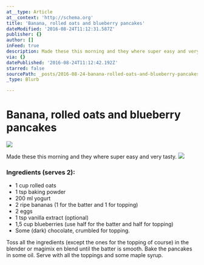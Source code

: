 ```yaml
---
at__type: Article
at__context: 'http://schema.org'
title: 'Banana, rolled oats and blueberry pancakes'
dateModified: '2016-08-24T11:12:31.587Z'
publisher: {}
author: []
inFeed: true
description: Made these this morning and they where super easy and very tasty.
via: {}
datePublished: '2016-08-24T11:12:42.192Z'
starred: false
sourcePath: _posts/2016-08-24-banana-rolled-oats-and-blueberry-pancakes.md
_type: Blurb

---
```

# Banana, rolled oats and blueberry pancakes
![](https://the-grid-user-content.s3-us-west-2.amazonaws.com/b8a6ea89-c1ab-4139-8ce0-d2d54a70854f.jpg)

Made these this morning and they where super easy and very tasty.
![](https://the-grid-user-content.s3-us-west-2.amazonaws.com/5ee4dc6b-f1de-4f23-ae40-556c5619f068.jpg)

### Ingredients (serves 2):

* 1 cup rolled oats
* 1 tsp baking powder
* 200 ml yogurt
* 2 ripe bananas (1 for the batter and 1 for topping)
* 2 eggs
* 1 tsp vanilla extract (optional)
* 1,5 cup blueberries (use half for the batter and half for topping)
* Some (dark) chocolate, crumbled for topping.

Toss all the ingredients (except the ones for the topping of course) in the blender or magimix en blend until the batter is smooth. Bake the pancakes in some oil. Serve with all the toppings and some maple syrup.